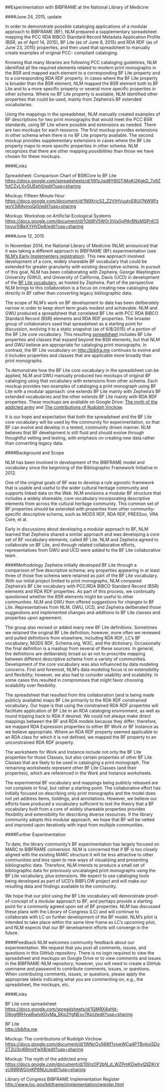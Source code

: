 ##Experimentation with BIBFRAME at the National Library of Medicine

####June 24, 2015, update

In order to demonstrate possible cataloging applications of a modular approach to BIBFRAME (BF), NLM prepared a supplementary spreadsheet mapping the PCC RDA BIBCO Standard Record Metadata Application Profile (BSR, as of April 14, 2015), BF Lite (as of June 8, 2015) and RDA RDF (as of June 23, 2015) properties, and then used that spreadsheet to manually create examples of original PCC- compliant cataloging.

Knowing that many libraries are following PCC cataloging guidelines, NLM identified all the required elements related to modern print monographs in the BSR and mapped each element to a corresponding BF Lite property and to a corresponding RDA RDF property. In cases where the BF Lite property is broader than the BSR element, NLM mapped the BSR element both to BF Lite and to a more specific property or several more specific properties in other schema.  Where no BF Lite property is available, NLM identified other properties that could be used, mainly from Zepheira’s BF extended vocabularies.  

Using the mappings in the spreadsheet, NLM manually created examples of BF descriptions for two print monographs that would meet the PCC BSR standards, using BF Lite where possible and extensions as needed. There are two mockups for each resource. The first mockup provides extensions in other schema when there is no BF Lite property available.  The second mockup provides supplementary extensions in cases where the BF Lite property maps to more specific properties in other schema. NLM recognizes that there are other mapping possibilities than those we have chosen for these mockups.

####Links

Spreadsheet: Comparison Chart of BSRCore to BF Lite
https://docs.google.com/spreadsheets/d/1i91zJqd8Y6IGTiMoKi2KgkD_7x9ZfstCZvLXvGUEph0/edit?usp=sharing 

Mockup:  Fifteen Minute Hour
https://docs.google.com/document/d/1N9Xrjc52_Z2VlHVuutvERUl7NW9PzwvV3iRAyjnoQj0/edit?usp=sharing 

Mockup:  Workshop on Artific1al Ecological Systems
https://docs.google.com/document/d/1ObWV5W0r3VisGpPArBNzMSPnIC5hxyur5IBeXYHVDp8/edit?usp=sharing   

  
  
  
  
    
####June 12, 2015

In November 2014, the National Library of Medicine (NLM) announced that it was taking a different approach to BIBFRAME (BF) experimentation (see [NLM’s Early Implementers registration](http://www.loc.gov/bibframe/implementation/register.html)).  This new approach involved development of a core, widely shareable BF vocabulary that could be extended for greater granularity with existing descriptive schema.   In pursuit of this goal, NLM has been collaborating with Zepheira, George Washington University (GWU), and University of California, Davis (UCD) in development of the [BF Lite vocabulary](http://bibfra.me), as hosted by Zepheira.   Part of the perspective NLM brings to this collaboration is a focus on creating new cataloging data directly in BF rather than converting legacy bibliographic data.  

The scope of NLM’s work on BF development to date has been deliberately narrow in order to keep short term goals modest and achievable.  NLM and GWU produced a spreadsheet that correlated BF Lite with PCC RDA BIBCO Standard Record (BSR) elements and RDA RDF properties.  The broader group of collaborators used that spreadsheet as a starting point for discussion, evolving it to a static snapshot (as of 6/8/2015) of a portion of the BF Lite core vocabulary.  This resulting [spreadsheet](https://docs.google.com/spreadsheets/d/1QM8X4qHd-D6ogftRHywBwIvKGyMa_5Kp3YgNEsv7KpU/edit?usp=sharing) includes BF Lite properties and classes that expand beyond the BSR elements, but that NLM and GWU believe are appropriate for cataloging print monographs.  In contrast, the BF Lite vocabulary on http://bibfra.me continues to evolve and it includes properties and classes that are applicable more broadly than print monographs.  

To demonstrate how the BF Lite core vocabulary in the spreadsheet can be applied, NLM and GWU manually produced two mockups of original BF cataloging using that vocabulary with extensions from other schema.  Each mockup provides two examples of cataloging a print monograph using BF Lite with a modular approach: one extends BF Lite mainly with Zepheira’s BF extended vocabularies and the other extends BF Lite mainly with RDA RDF properties. These mockups are available on Google Drive: [The myth of the addicted army](https://docs.google.com/document/d/10jhz0P2bN_d_WZPmKDwhvQSDKrVvU99RWGiinKP6NUc/edit?usp=sharing) and [The contributions of Rudolph Virchow](https://docs.google.com/document/d/1WNcOy56l6f1vswWCa4PTBvkjoSDo2T2U3cj69moYwX8/edit?usp=sharing).  

It is our hope and expectation that both the spreadsheet and the BF Lite core vocabulary will be used by the community for experimentation, so that BF can evolve and develop in a tested, community driven manner.  NLM believes that BF development is still fluid and should evolve through thoughtful vetting and testing, with emphasis on creating new data rather than converting legacy data.  

####Background and Scope  

NLM has been involved in development of the BIBFRAME model and vocabulary since the beginning of the Bibliographic Framework Initiative in 2012.   

One of the original goals of BF was to develop a rule agnostic framework that is usable and useful to the wider cultural heritage community and supports linked data on the Web.  NLM envisions a modular BF structure that includes a widely shareable, core vocabulary incorporating descriptive elements from across the cultural heritage community. This common set of BF properties should be extended with properties from other community-specific descriptive schema, such as MODS RDF, RDA RDF, PRESSoo, VRA Core, et al.   

Early in discussions about developing a modular approach to BF, NLM learned that Zepheira shared a similar approach and was developing a core set of BF vocabulary elements, called BF Lite.  NLM and Zepheira agreed to collaborate on BF Lite, and through related collaborative efforts, representatives from GWU and UCD were added to the BF Lite collaborative team.    

####Methodology
Zepheira initially developed BF Lite through a comparison of five descriptive schema; any properties appearing in at least three of those five schema were retained as part of the BF Lite vocabulary.  With our initial project limited to print monographs, NLM compared Zepheira’s BF Lite vocabulary with PCC/RDA BIBCO Standard Record (BSR) elements and RDA RDF properties.  As part of this process, we continually questioned whether the BSR elements might be useful to other communities.  NLM and GWU then offered suggestions for changes to BF Lite.  Representatives from NLM, GWU, UCD, and Zepheira deliberated those suggestions and implemented changes and additions to BF Lite classes and properties upon agreement.   

The group also revised or added many new BF Lite definitions.  Sometimes we retained the original BF Lite definition; however, more often we reviewed and pulled definitions from elsewhere, including RDA RDF, LC’s BF vocabulary, MODS RDF, Schema.org, W3C, and the dictionary. Occasionally the final definition is a mashup from several of these sources.  In general, the definitions are deliberately broad so as not to proscribe mapping between different descriptive schema from a variety of communities. 
Development of the core vocabulary was also influenced by data modeling concerns. First and foremost, NLM’s data modeling focus is on extensibility and flexibility; however, we also had to consider usability and scalability.  In some cases this resulted in compromises that might favor choosing scalability over flexibility.    

The spreadsheet that resulted from this collaboration (and is being made publicly available) maps BF Lite primarily to the RDA RDF constrained vocabulary. Our hope is that using the constrained RDA RDF properties will facilitate application of BF Lite in an RDA cataloging environment, as well as round tripping back to RDA if desired.  We could not always make direct mappings between the BF and RDA models because they differ; therefore, we mapped RDA Expression properties to either BF Work or BF Instance as we believe appropriate.  Where an RDA RDF property seemed applicable to an RDA class for which it is not defined, we mapped the BF property to an unconstrained RDA RDF property.     

The worksheets for Work and Instance include not only the BF Lite properties for those Classes, but also certain properties of other BF Lite Classes that are likely to be used in cataloging a print monograph.   The remaining worksheets represent other BF Lite Classes (and their properties), which are referenced in the Work and Instance worksheets.    

The experimental BF vocabulary and mappings being publicly released are not complete or final, but rather a starting point.  The collaborative effort has initially focused on describing only print monographs and the model does not yet address items, holdings, and annotations.  However, we believe our efforts have produced a vocabulary sufficient to test the theory that a BF vocabulary built from a core of widely shareable properties provides flexibility and extensibility for describing diverse resources. If the library community adopts this modular approach, we hope that BF will be vetted and improved upon iteratively with input from multiple communities.  

####Further Experimentation  

To date, the library community’s BF experimentation has largely focused on MARC to BIBFRAME conversion. NLM is concerned that if BF is too closely aligned with the existing MARC structure it will be less attractive to other communities and less open to new ways of visualizing and presenting bibliographic data.  Therefore, NLM intends to produce a small set of bibliographic data for previously uncataloged print monographs using the BF Lite vocabulary, plus extensions. We expect to use cataloging tools being developed as part of UCD’s BIBFLOW project and will make our resulting data and findings available to the community.  

We hope that our pilot using the BF Lite vocabulary will demonstrate proof-of-concept of a modular approach to BF, and perhaps provide a starting point for a commonly agreed upon set of BF properties. NLM has discussed these plans with the Library of Congress (LC) and will continue to collaborate with LC on further development of the BF model. NLM’s pilot is intended to take place within the same time frame as LC’s upcoming pilot, and NLM expects that our BF development efforts will converge in the future.  

####Feedback 
NLM welcomes community feedback about our experimentation. We request that you post all comments, issues, and questions in this GitHub repository.  There is no login required to view the spreadsheet and mockups on Google Drive or to view comments and issues in the BIBFRAME-NLM repository; however, you will need to create a GitHub username and password to contribute comments, issues, or questions.  When contributing comments, issues, or questions, please apply the appropriate labels indicating what you are commenting on, e.g., the spreadsheet, the mockups, etc.   

####Links

BF Lite core spreadsheet  
https://docs.google.com/spreadsheets/d/1QM8X4qHd-D6ogftRHywBwIvKGyMa_5Kp3YgNEsv7KpU/edit?usp=sharing   

BF Lite  
http://bibfra.me  

Mockup: The contributions of Rudolph Virchow  
https://docs.google.com/document/d/1WNcOy56l6f1vswWCa4PTBvkjoSDo2T2U3cj69moYwX8/edit?usp=sharing  

Mockup: The myth of the addicted army  
https://docs.google.com/document/d/10jhz0P2bN_d_WZPmKDwhvQSDKrVvU99RWGiinKP6NUc/edit?usp=sharing   

Library of Congress BIBFRAME Implementation Register  
http://www.loc.gov/bibframe/implementation/register.html  

